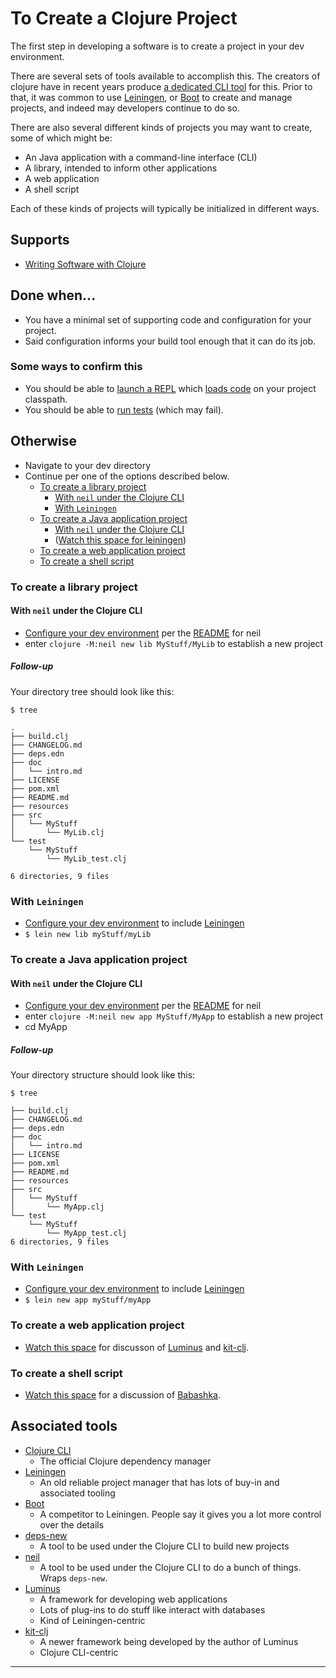 # To Create a Clojure Project

The first step in developing a software is to create a project in your
dev environment.

There are several sets of tools available to accomplish this. The
creators of clojure have in recent years produce [a dedicated CLI
tool](https://clojure.org/guides/deps_and_cli) for this. Prior to
that, it was common to use [Leiningen], or [Boot] to create and manage
projects, and indeed may developers continue to do so.

There are also several different kinds of projects you may want to
create, some of which might be:
- An Java application with a command-line interface (CLI)
- A library, intended to inform other applications
- A web application
- A shell script

Each of these kinds of projects will typically be initialized in different ways.

## Supports
- [Writing Software with Clojure]

## Done when...

- You have a minimal set of supporting code and configuration for your project.
- Said configuration informs your build tool enough that it can do its job.

### Some ways to confirm this
- You should be able to [launch a REPL] which [loads code] on your
  project classpath.
- You should be able to [run tests] (which may fail).

## Otherwise
- Navigate to your dev directory
- Continue per one of the options described below.
    - [To create a library project](#to-create-a-library-project)
        - [With `neil` under the Clojure CLI](#with-neil-under-the-clojure-cli-lib)
        - [With `Leiningen`](#with-lein-lib)
    - [To create a Java application project](#to-create-a-java-application-project)
        - [With `neil` under the Clojure CLI](#with-neil-under-the-clojure-cli-app)
        - ([Watch this space for leiningen](https://github.com/ericdscott/ClojureCookbook/issues/7))
    - [To create a web application project](#to-create-a-web-application-project)
    - [To create a shell script](#to-create-a-shell-script)       

### To create a library project

<a name=with-neil-under-the-clojure-cli-lib></a>
#### With `neil` under the Clojure CLI
  
- [Configure your dev environment] per the
  [README](https://github.com/babashka/neil/blob/main/README.md#clojure) for
  neil
- enter `clojure -M:neil new lib MyStuff/MyLib` to establish a new project

##### Follow-up

Your directory tree should look like this:

```
$ tree

.
├── build.clj
├── CHANGELOG.md
├── deps.edn
├── doc
│   └── intro.md
├── LICENSE
├── pom.xml
├── README.md
├── resources
├── src
│   └── MyStuff
│       └── MyLib.clj
└── test
    └── MyStuff
        └── MyLib_test.clj

6 directories, 9 files
```
<a name=with-lein-lib></a>
### With `Leiningen`

- [Configure your dev environment] to include [Leiningen]
- `$ lein new lib myStuff/myLib`


### To create a Java application project

<a name=with-neil-under-the-clojure-cli-app></a>
#### With `neil` under the Clojure CLI

- [Configure your dev environment] per the
  [README](https://github.com/babashka/neil/blob/main/README.md#clojure) for neil
- enter `clojure -M:neil new app MyStuff/MyApp` to establish a new project
- cd MyApp

##### Follow-up

Your directory structure should look like this:
```
$ tree

├── build.clj
├── CHANGELOG.md
├── deps.edn
├── doc
│   └── intro.md
├── LICENSE
├── pom.xml
├── README.md
├── resources
├── src
│   └── MyStuff
│       └── MyApp.clj
└── test
    └── MyStuff
        └── MyApp_test.clj
6 directories, 9 files
```

<a name=with-lein-app></a>
### With `Leiningen`

- [Configure your dev environment] to include [Leiningen]
- `$ lein new app myStuff/myApp`


### To create a web application project

- [Watch this space](https://github.com/ericdscott/ClojureCookbook/issues/8) for discusson of [Luminus] and [kit-clj].

### To create a shell script

- [Watch this space](https://github.com/ericdscott/ClojureCookbook/issues/9) for a discussion of [Babashka].


## Associated tools
- [Clojure CLI]
  - The official Clojure dependency manager
- [Leiningen]
  - An old reliable project manager that has lots of buy-in and associated tooling
- [Boot] 
  - A competitor to Leiningen. People say it gives you a lot more control over the details
- [deps-new](https://github.com/seancorfield/deps-new/)
  - A tool to be used under the Clojure CLI to build new projects
- [neil](https://github.com/babashka/neil)
  - A tool to be used under the Clojure CLI to do a bunch of things. Wraps `deps-new`.
- [Luminus]
  - A framework for developing web applications
  - Lots of plug-ins to do stuff like interact with databases
  - Kind of Leiningen-centric
- [kit-clj]
  - A newer framework being developed by the author of Luminus
  - Clojure CLI-centric
  
---
[Babashka]:https://babashka.org/
[Boot]:https://boot-clj.github.io/
[Clojure CLI]:https://clojure.org/guides/deps_and_cli
[Configure your dev environment]:./ToConfigureYourDevEnvironment.md
[Leiningen]:https://leiningen.org/
[Luminus]:https://luminusweb.com/
[Writing Software with Clojure]:./ToCreateSoftware.md
[kit-clj]:https://github.com/kit-clj/kit
[launch a REPL]:./ToLaunchARepl.md
[loads code]:./ToLoadCodeIntoARepl.md
[run tests]:./ToWriteAndExecuteTests.md
